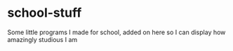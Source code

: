 # school-stuff
Some little programs I made for school, added on here so I can display how amazingly studious I am
